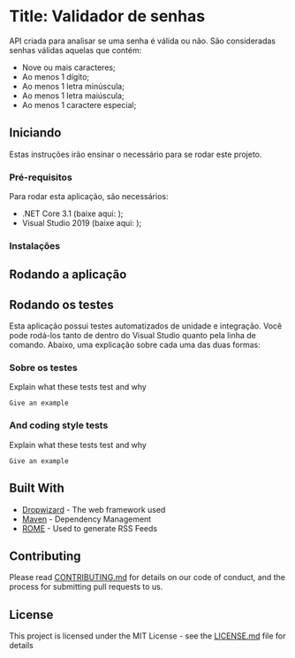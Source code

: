 # Title: Validador de senhas

API criada para analisar se uma senha é válida ou não. São consideradas senhas válidas aquelas que contém: 

* Nove ou mais caracteres;
* Ao menos 1 dígito;
* Ao menos 1 letra minúscula;
* Ao menos 1 letra maiúscula;
* Ao menos 1 caractere especial;

## Iniciando

Estas instruções irão ensinar o necessário para se rodar este projeto. 

### Pré-requisitos

Para rodar esta aplicação, são necessários:

* .NET Core 3.1 (baixe aqui: );
* Visual Studio 2019 (baixe aqui: );


### Instalações

## Rodando a aplicação

## Rodando os testes

Esta aplicação possui testes automatizados de unidade e integração. Você pode rodá-los tanto de dentro do Visual Studio quanto pela linha de comando. Abaixo, uma explicação sobre cada uma das duas formas:



### Sobre os testes

Explain what these tests test and why

```
Give an example
```

### And coding style tests

Explain what these tests test and why

```
Give an example
```

## Built With

* [Dropwizard](http://www.dropwizard.io/1.0.2/docs/) - The web framework used
* [Maven](https://maven.apache.org/) - Dependency Management
* [ROME](https://rometools.github.io/rome/) - Used to generate RSS Feeds

## Contributing

Please read [CONTRIBUTING.md](https://gist.github.com/PurpleBooth/b24679402957c63ec426) for details on our code of conduct, and the process for submitting pull requests to us.

## License

This project is licensed under the MIT License - see the [LICENSE.md](LICENSE.md) file for details

